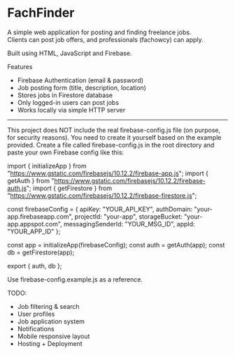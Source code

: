 # FachFinder

A simple web application for posting and finding freelance jobs.  
Clients can post job offers, and professionals (fachowcy) can apply.

Built using HTML, JavaScript and Firebase.

Features

- Firebase Authentication (email & password)
- Job posting form (title, description, location)
- Stores jobs in Firestore database
- Only logged-in users can post jobs
- Works locally via simple HTTP server

---------------------------------------

This project does NOT include the real firebase-config.js file (on purpose, for security reasons).
You need to create it yourself based on the example provided.
Create a file called firebase-config.js in the root directory and paste your own Firebase config like this:

import { initializeApp } from "https://www.gstatic.com/firebasejs/10.12.2/firebase-app.js";
import { getAuth } from "https://www.gstatic.com/firebasejs/10.12.2/firebase-auth.js";
import { getFirestore } from "https://www.gstatic.com/firebasejs/10.12.2/firebase-firestore.js";

const firebaseConfig = {
  apiKey: "YOUR_API_KEY",
  authDomain: "your-app.firebaseapp.com",
  projectId: "your-app",
  storageBucket: "your-app.appspot.com",
  messagingSenderId: "YOUR_MSG_ID",
  appId: "YOUR_APP_ID"
};

const app = initializeApp(firebaseConfig);
const auth = getAuth(app);
const db = getFirestore(app);

export { auth, db };

Use firebase-config.example.js as a reference.

TODO:
- Job filtering & search
- User profiles
- Job application system
- Notifications
- Mobile responsive layout
- Hosting + Deployment
